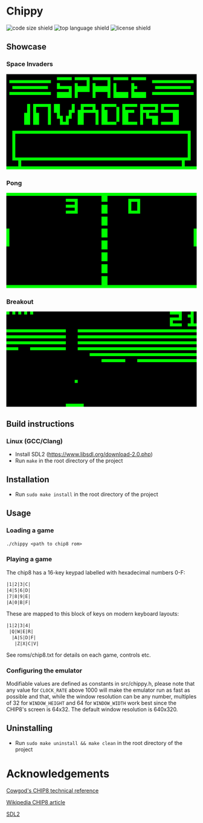 # Chippy
![code size shield](https://img.shields.io/github/languages/code-size/c99zealot/chippy?style=plastic)
![top language shield](https://img.shields.io/github/languages/top/c99zealot/chippy?label=C&style=plastic)
![license shield](https://img.shields.io/github/license/c99zealot/chippy?style=plastic)

## Showcase
### Space Invaders
![image of space invaders game](pix/invaders.png)
### Pong
![image of pong game](pix/pong.png)
### Breakout
![image of breakout game](pix/breakout.png)

## Build instructions
### Linux (GCC/Clang)
- Install SDL2 (https://www.libsdl.org/download-2.0.php)
- Run `make` in the root directory of the project

## Installation
- Run `sudo make install` in the root directory of the project

## Usage
### Loading a game
`./chippy <path to chip8 rom>`
### Playing a game
The chip8 has a 16-key keypad labelled
with hexadecimal numbers 0-F:
```
|1|2|3|C|
|4|5|6|D|
|7|8|9|E|
|A|0|B|F|
```
These are mapped to this block of keys on modern keyboard layouts:
```
|1|2|3|4|
 |Q|W|E|R|
  |A|S|D|F|
   |Z|X|C|V|
```
See roms/chip8.txt for details on each game, controls etc.

### Configuring the emulator
Modifiable values are defined as constants in src/chippy.h,
please note that any value for `CLOCK_RATE` above 1000 will make the
emulator run as fast as possible and that, while the window resolution
can be any number, multiples of 32 for `WINDOW_HEIGHT` and 64 for
`WINDOW_WIDTH` work best since the CHIP8's screen is 64x32.
The default window resolution is 640x320.

## Uninstalling
- Run `sudo make uninstall && make clean` in the root directory of the project

# Acknowledgements
[Cowgod's CHIP8 technical reference](http://devernay.free.fr/hacks/chip8/C8TECH10.HTM)

[Wikipedia CHIP8 article](https://en.wikipedia.org/wiki/CHIP-8)

[SDL2](https://www.libsdl.org/)
